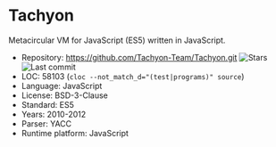 # Tachyon

Metacircular VM for JavaScript (ES5) written in JavaScript.

* Repository:       https://github.com/Tachyon-Team/Tachyon.git <span class="shields"><img src="https://img.shields.io/github/stars/Tachyon-Team/Tachyon?label=&style=flat-square" alt="Stars" title="Stars"><img src="https://img.shields.io/github/last-commit/Tachyon-Team/Tachyon?label=&style=flat-square" alt="Last commit" title="Last commit"></span>
* LOC:              58103 (`cloc --not_match_d="(test|programs)" source`)
* Language:         JavaScript
* License:          BSD-3-Clause
* Standard:         ES5
* Years:            2010-2012
* Parser:           YACC
* Runtime platform: JavaScript
